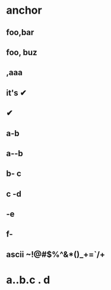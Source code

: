 # anchor

## foo,bar

## foo, buz

## ,aaa

## it's ✔

##  ✔ 

## a-b

## a--b

## b- c

## c -d

## -e

## f-

## ascii ~!@#$%^&*()_+=`/\+

# a..b.c . d
